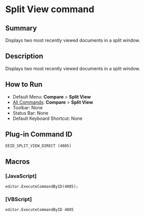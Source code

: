 # Split View command

## Summary

Displays two most recently viewed documents in a split window.

## Description

Displays two most recently viewed documents in a split window.

## How to Run

- Default Menu: **Compare** \> **Split View**
- [All Commands](../tools/all_commands): **Compare** \> **Split View**
- Toolbar: None
- Status Bar: None
- Default Keyboard Shortcut: None

## Plug-in Command ID

```
EEID_SPLIT_VIEW_DIRECT (4085)```

## Macros

### \[JavaScript\]

```
editor.ExecuteCommandByID(4085);
```

### \[VBScript\]

```
editor.ExecuteCommandByID 4085
```
